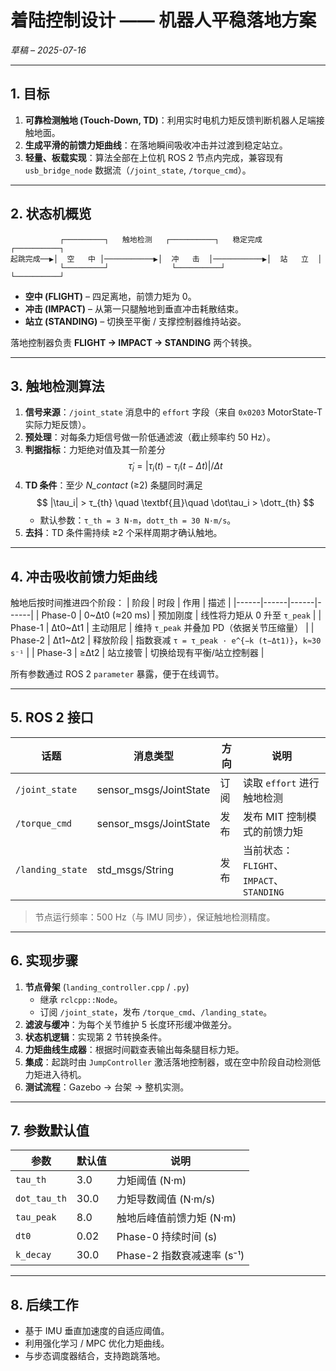 # 着陆控制设计 —— 机器人平稳落地方案

*草稿 – 2025-07-16*

---

## 1. 目标
1. **可靠检测触地 (Touch-Down, TD)**：利用实时电机力矩反馈判断机器人足端接触地面。
2. **生成平滑的前馈力矩曲线**：在落地瞬间吸收冲击并过渡到稳定站立。
3. **轻量、板载实现**：算法全部在上位机 ROS 2 节点内完成，兼容现有 `usb_bridge_node` 数据流（`/joint_state`, `/torque_cmd`）。

---

## 2. 状态机概览
```
           ┌─────────┐   触地检测   ┌──────────┐   稳定完成   ┌──────────┐
起跳完成──▶│  空   中 │───────────▶│  冲   击  │───────────▶│  站   立  │
           └─────────┘              └──────────┘              └──────────┘
```
* **空中 (FLIGHT)**   – 四足离地，前馈力矩为 0。
* **冲击 (IMPACT)**   – 从第一只腿触地到垂直冲击耗散结束。
* **站立 (STANDING)** – 切换至平衡 / 支撑控制器维持站姿。

落地控制器负责 **FLIGHT → IMPACT → STANDING** 两个转换。

---

## 3. 触地检测算法
1. **信号来源**：`/joint_state` 消息中的 `effort` 字段（来自 `0x0203` MotorState-T 实际力矩反馈）。
2. **预处理**：对每条力矩信号做一阶低通滤波（截止频率约 50 Hz）。
3. **判据指标**：力矩绝对值及其一阶差分
   $$ \dot\tau_i = |\tau_i(t) - \tau_i(t-Δt)| / Δt $$
4. **TD 条件**：至少 *N_contact* (≥2) 条腿同时满足
   $$ |\tau_i| > τ_{th} \quad \textbf{且}\quad \dot\tau_i > \dotτ_{th} $$
   * 默认参数：`τ_th = 3 N·m`，`dotτ_th = 30 N·m/s`。
5. **去抖**：TD 条件需持续 ≥2 个采样周期才确认触地。

---

## 4. 冲击吸收前馈力矩曲线
触地后按时间推进四个阶段：
| 阶段 | 时段 | 作用 | 描述 |
|------|------|------|------|
| Phase-0 | 0~Δt0 (≈20 ms) | 预加刚度 | 线性将力矩从 0 升至 `τ_peak` |
| Phase-1 | Δt0~Δt1 | 主动阻尼 | 维持 `τ_peak` 并叠加 PD（依据关节压缩量） |
| Phase-2 | Δt1~Δt2 | 释放阶段 | 指数衰减 `τ = τ_peak · e^{−k (t−Δt1)}`，`k≈30 s⁻¹` |
| Phase-3 | ≥Δt2   | 站立接管 | 切换给现有平衡/站立控制器 |

所有参数通过 ROS 2 `parameter` 暴露，便于在线调节。

---

## 5. ROS 2 接口
| 话题 | 消息类型 | 方向 | 说明 |
|------|----------|------|------|
| `/joint_state` | sensor_msgs/JointState | 订阅 | 读取 `effort` 进行触地检测 |
| `/torque_cmd`  | sensor_msgs/JointState | 发布 | 发布 MIT 控制模式的前馈力矩 |
| `/landing_state` | std_msgs/String | 发布 | 当前状态：`FLIGHT`、`IMPACT`、`STANDING` |

> 节点运行频率：500 Hz（与 IMU 同步），保证触地检测精度。

---

## 6. 实现步骤
1. **节点骨架** (`landing_controller.cpp` / `.py`)
   * 继承 `rclcpp::Node`。
   * 订阅 `/joint_state`，发布 `/torque_cmd`、`/landing_state`。
2. **滤波与缓冲**：为每个关节维护 5 长度环形缓冲做差分。
3. **状态机逻辑**：实现第 2 节转换条件。
4. **力矩曲线生成器**：根据时间戳查表输出每条腿目标力矩。
5. **集成**：起跳时由 `JumpController` 激活落地控制器，或在空中阶段自动检测低力矩进入待机。
6. **测试流程**：Gazebo → 台架 → 整机实测。

---

## 7. 参数默认值
| 参数 | 默认值 | 说明 |
|------|--------|------|
| `tau_th` | 3.0 | 力矩阈值 (N·m) |
| `dot_tau_th` | 30.0 | 力矩导数阈值 (N·m/s) |
| `tau_peak` | 8.0 | 触地后峰值前馈力矩 (N·m) |
| `dt0` | 0.02 | Phase-0 持续时间 (s) |
| `k_decay` | 30.0 | Phase-2 指数衰减速率 (s⁻¹) |

---

## 8. 后续工作
* 基于 IMU 垂直加速度的自适应阈值。
* 利用强化学习 / MPC 优化力矩曲线。
* 与步态调度器结合，支持跑跳落地。 
